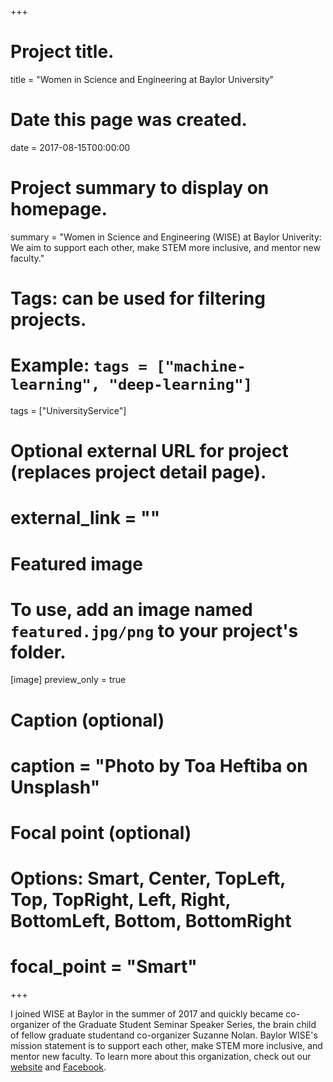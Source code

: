 +++
# Project title.
title = "Women in Science and Engineering at Baylor University"

# Date this page was created.
date = 2017-08-15T00:00:00

# Project summary to display on homepage.
summary = "Women in Science and Engineering (WISE) at Baylor Univerity: We aim to support each other, make STEM more inclusive, and mentor new faculty."

# Tags: can be used for filtering projects.
# Example: `tags = ["machine-learning", "deep-learning"]`
tags = ["UniversityService"]

# Optional external URL for project (replaces project detail page).
# external_link = ""

# Featured image
# To use, add an image named `featured.jpg/png` to your project's folder. 
[image]
  preview_only = true
  # Caption (optional)
  # caption = "Photo by Toa Heftiba on Unsplash"

  # Focal point (optional)
  # Options: Smart, Center, TopLeft, Top, TopRight, Left, Right, BottomLeft, Bottom, BottomRight
  # focal_point = "Smart"
+++

I joined WISE at Baylor in the summer of 2017 and quickly became co-organizer of the Graduate Student Seminar Speaker Series, the brain child of fellow graduate studentand co-organizer Suzanne Nolan. Baylor WISE's mission statement is to support each other, make STEM more inclusive, and mentor new faculty. To learn more about this organization, check out our [website](https://baylorwise.netlify.com/) and [Facebook](https://www.facebook.com/BaylorWISE/).